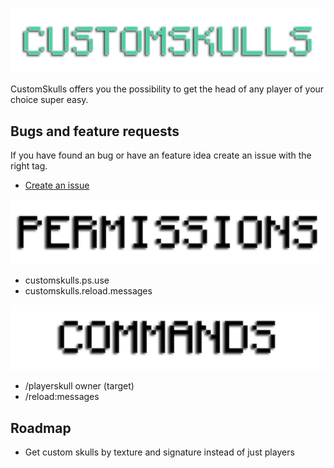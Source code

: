 ![Logo](https://github.com/welikecoding/CustomSkulls/blob/master/customskulls.png?raw=true)

CustomSkulls offers you the possibility to get the head of any player of your choice super easy.

## Bugs and feature requests

If you have found an bug or have an feature idea create an issue with the right tag.
 - [Create an issue](https://github.com/welikecoding/CustomSkulls/issues)
 
![PERMISSIONS](https://github.com/welikecoding/CustomSkulls/blob/master/permissions.png?raw=true)

- customskulls.ps.use
- customskulls.reload.messages

![COMMANDS](https://github.com/welikecoding/CustomSkulls/blob/master/commands.png?raw=true)

- /playerskull owner (target)
- /reload:messages

## Roadmap

- Get custom skulls by texture and signature instead of just players
